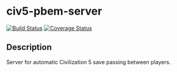 # civ5-pbem-server
[![Build Status](https://travis-ci.org/civ5-pbem/civ5-pbem-server.svg?branch=master)](https://travis-ci.org/civ5-pbem/civ5-pbem-server) [![Coverage Status](https://coveralls.io/repos/github/civ5-pbem/civ5-pbem-server/badge.svg?branch=master)](https://coveralls.io/github/civ5-pbem/civ5-pbem-server?branch=master)

## Description
Server for automatic Civilization 5 save passing between players.
